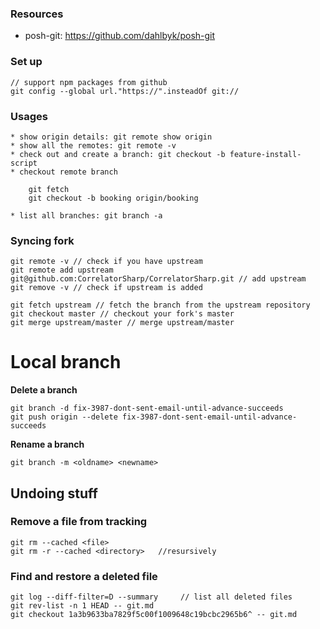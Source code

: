 ### Resources

* posh-git: https://github.com/dahlbyk/posh-git


### Set up

    // support npm packages from github
    git config --global url."https://".insteadOf git://

### Usages

    * show origin details: git remote show origin
    * show all the remotes: git remote -v
    * check out and create a branch: git checkout -b feature-install-script
    * checkout remote branch

        git fetch
        git checkout -b booking origin/booking

    * list all branches: git branch -a

### Syncing fork

    git remote -v // check if you have upstream
    git remote add upstream git@github.com:CorrelatorSharp/CorrelatorSharp.git // add upstream
    git remove -v // check if upstream is added

    git fetch upstream // fetch the branch from the upstream repository
    git checkout master // checkout your fork's master
    git merge upstream/master // merge upstream/master


# Local branch

**Delete a branch**
```
git branch -d fix-3987-dont-sent-email-until-advance-succeeds
git push origin --delete fix-3987-dont-sent-email-until-advance-succeeds
```

**Rename a branch**
```
git branch -m <oldname> <newname>
```

## Undoing stuff

### Remove a file from tracking

    git rm --cached <file>
    git rm -r --cached <directory>   //resursively

### Find and restore a deleted file

    git log --diff-filter=D --summary     // list all deleted files
    git rev-list -n 1 HEAD -- git.md
    git checkout 1a3b9633ba7829f5c00f1009648c19bcbc2965b6^ -- git.md
